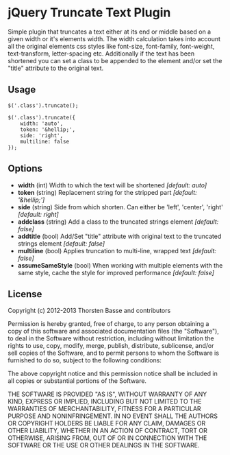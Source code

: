 # jQuery Truncate Text Plugin #

Simple plugin that truncates a text either at its end or middle based on a given width or it's elements width. The width calculation takes into account all the original elements css styles like font-size, font-family, font-weight, text-transform, letter-spacing etc.
Additionally if the text has been shortened you can set a class to be appended to the element and/or set the "title" attribute to the original text.

## Usage ##


    $('.class').truncate();

    $('.class').truncate({
    	width: 'auto',
    	token: '&hellip;',
    	side: 'right',
    	multiline: false
    });

## Options ##

- **width** (int) Width to which the text will be shortened *[default: auto]*
- **token** (string) Replacement string for the stripped part *[default: '&amp;hellip;']*
- **side** (string) Side from which shorten. Can either be 'left', 'center', 'right' *[default: right]*
- **addclass** (string) Add a class to the truncated strings element *[default: false]*
- **addtitle** (bool) Add/Set "title" attribute with original text to the truncated strings element *[default: false]*
- **multiline** (bool) Applies truncation to multi-line, wrapped text *[default: false]*
- **assumeSameStyle** (bool) When working with multiple elements with the same style, cache the style for improved performance *[default: false]*

## License ##

Copyright (c) 2012-2013 Thorsten Basse and contributors

Permission is hereby granted, free of charge, to any person obtaining a copy of this software and associated documentation files (the "Software"), to deal in the Software without restriction, including without limitation the rights to use, copy, modify, merge, publish, distribute, sublicense, and/or sell copies of the Software, and to permit persons to whom the Software is furnished to do so, subject to the following conditions:

The above copyright notice and this permission notice shall be included in all copies or substantial portions of the Software.

THE SOFTWARE IS PROVIDED "AS IS", WITHOUT WARRANTY OF ANY KIND, EXPRESS OR IMPLIED, INCLUDING BUT NOT LIMITED TO THE WARRANTIES OF MERCHANTABILITY, FITNESS FOR A PARTICULAR PURPOSE AND NONINFRINGEMENT. IN NO EVENT SHALL THE AUTHORS OR COPYRIGHT HOLDERS BE LIABLE FOR ANY CLAIM, DAMAGES OR OTHER LIABILITY, WHETHER IN AN ACTION OF CONTRACT, TORT OR OTHERWISE, ARISING FROM, OUT OF OR IN CONNECTION WITH THE SOFTWARE OR THE USE OR OTHER DEALINGS IN THE SOFTWARE.
